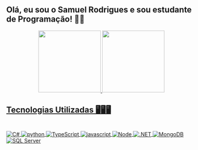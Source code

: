 ## Olá, eu sou o Samuel Rodrigues e sou estudante de Programação! 🤜🤛

<div align="center">
  <a href="https://github.com/Espketo">
  <img height="165em" src="https://github-readme-stats.vercel.app/api?username=espketo&show_icons=true&theme=dark&include_all_commits=true&count_private=true"/>
  <img height="165em" src="https://github-readme-stats.vercel.app/api/top-langs/?username=espketo&layout=compact&langs_count=7&theme=dark"/>
</div>
  
 ## Tecnologias Utilizadas 🖥️🖥️🖥️
  
<div style="display: inline_block"><br>
 
<img align="center" src="https://img.shields.io/badge/C%23-5C2D91?style=for-the-badge&logo=csharp&logoColor=white" alt="C#"/>
<img align="center" src="https://img.shields.io/badge/python-F7DF1E?style=for-the-badge&logo=python&logoColor=black" alt="python"/>
<img align="center" src="https://img.shields.io/badge/TypeScript-0077B5?style=for-the-badge&logo=typescript&logoColor=white" alt="TypeScript"/>  
<img align="center" src="https://img.shields.io/badge/JavaScript-F7DF1E?style=for-the-badge&logo=javascript&logoColor=black" alt="javascript"/>
<img align="center" src="https://img.shields.io/badge/Node.js-43853D?style=for-the-badge&logo=node.js&logoColor=white" alt="Node"/>
<img align="center" src="https://img.shields.io/badge/.NET-5C2D91?style=for-the-badge&logo=.net&logoColor=white" alt=".NET"/>
<img align="center" src="https://img.shields.io/badge/MongoDB-4EA94B?style=for-the-badge&logo=mongodb&logoColor=white" alt="MongoDB"/>
<img align="center" src="https://img.shields.io/badge/Microsoft_SQL_Server-CC2927?style=for-the-badge&logo=microsoft-sql-server&logoColor=white" alt="SQL Server"/>
  
</div>
